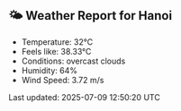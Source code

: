 <!-- WEATHER-START -->
## 🌤 Weather Report for Hanoi

- Temperature: 32°C
- Feels like: 38.33°C
- Conditions: overcast clouds
- Humidity: 64%
- Wind Speed: 3.72 m/s

Last updated: 2025-07-09 12:50:20 UTC
<!-- WEATHER-END -->
